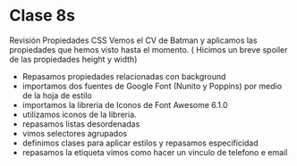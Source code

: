 # Clase 8s
Revisión Propiedades CSS
Vemos el CV de Batman y aplicamos las propiedades que hemos visto hasta el momento. ( Hicimos un breve spoiler de las propiedades height y width)
- Repasamos propiedades relacionadas con background
- importamos dos fuentes de Google Font (Nunito y Poppins) por medio de la hoja de estilo
- importamos la libreria de Iconos de Font Awesome 6.1.0
- utilizamos iconos de la libreria.
- repasamos listas desordenadas
- vimos selectores agrupados
- definimos clases para aplicar estilos y repasamos especificidad
- repasamos la etiqueta <a> vimos como hacer un vinculo de telefono e email